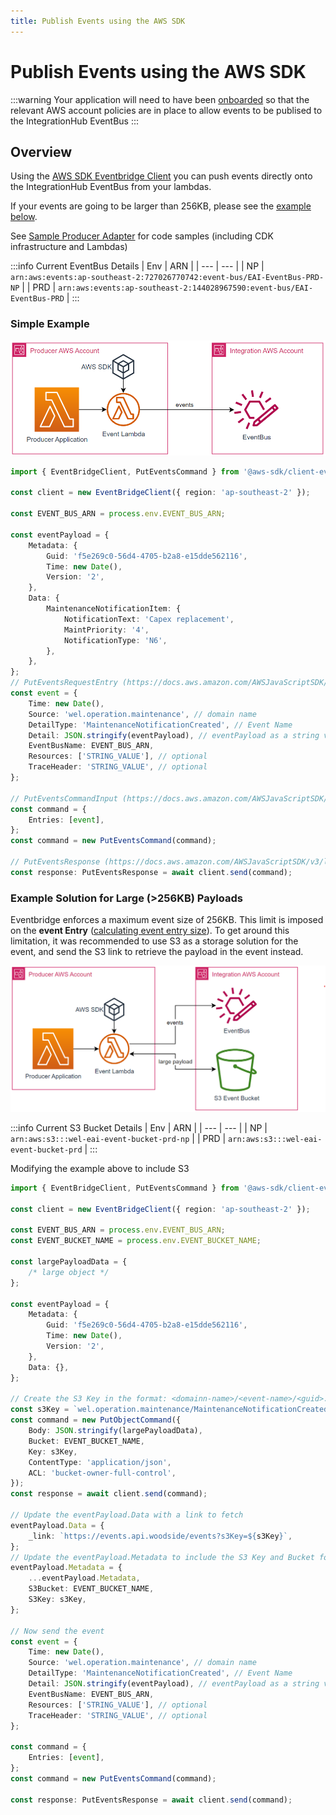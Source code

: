 ```yaml
---
title: Publish Events using the AWS SDK
---
```


# Publish Events using the AWS SDK

:::warning
Your application will need to have been [onboarded](../getting-started/application-onboarding) so that the relevant AWS account policies are in place to allow events to be publised to the IntegrationHub EventBus
:::

## Overview

Using the [AWS SDK Eventbridge Client](https://docs.aws.amazon.com/AWSJavaScriptSDK/v3/latest/clients/client-eventbridge/) you can push events directly onto the IntegrationHub EventBus from your lambdas.

If your events are going to be larger than 256KB, please see the [example below](#example-solution-for-large-256kb-payloads).

See [Sample Producer Adapter](https://github.com/Woodside/eai-event-producer-adapter) for code samples (including CDK infrastructure and Lambdas)

:::info Current EventBus Details
| Env | ARN |
| --- | --- |
| NP | `arn:aws:events:ap-southeast-2:727026770742:event-bus/EAI-EventBus-PRD-NP` |
| PRD | `arn:aws:events:ap-southeast-2:144028967590:event-bus/EAI-EventBus-PRD` |
:::

### Simple Example

![publishing-events](../../public/eda-publish-sdk-simple.png)

```typescript
import { EventBridgeClient, PutEventsCommand } from '@aws-sdk/client-eventbridge';

const client = new EventBridgeClient({ region: 'ap-southeast-2' });

const EVENT_BUS_ARN = process.env.EVENT_BUS_ARN;

const eventPayload = {
    Metadata: {
        Guid: 'f5e269c0-56d4-4705-b2a8-e15dde562116',
        Time: new Date(),
        Version: '2',
    },
    Data: {
        MaintenanceNotificationItem: {
            NotificationText: 'Capex replacement',
            MaintPriority: '4',
            NotificationType: 'N6',
        },
    },
};
// PutEventsRequestEntry (https://docs.aws.amazon.com/AWSJavaScriptSDK/v3/latest/clients/client-eventbridge/interfaces/puteventsrequestentry.html)
const event = {
    Time: new Date(),
    Source: 'wel.operation.maintenance', // domain name
    DetailType: 'MaintenanceNotificationCreated', // Event Name
    Detail: JSON.stringify(eventPayload), // eventPayload as a string value
    EventBusName: EVENT_BUS_ARN,
    Resources: ['STRING_VALUE'], // optional
    TraceHeader: 'STRING_VALUE', // optional
};

// PutEventsCommandInput (https://docs.aws.amazon.com/AWSJavaScriptSDK/v3/latest/clients/client-eventbridge/interfaces/puteventscommandinput.html)
const command = {
    Entries: [event],
};
const command = new PutEventsCommand(command);

// PutEventsResponse (https://docs.aws.amazon.com/AWSJavaScriptSDK/v3/latest/clients/client-eventbridge/interfaces/puteventsresponse.html)
const response: PutEventsResponse = await client.send(command);
```

### Example Solution for Large (>256KB) Payloads

Eventbridge enforces a maximum event size of 256KB. This limit is imposed on the **event Entry** ([calculating event entry size](https://docs.aws.amazon.com/eventbridge/latest/userguide/eb-putevent-size.html)). To get around this limitation, it was recommended to use S3 as a storage solution for the event, and send the S3 link to retrieve the payload in the event instead.

![publishing-events](../../public/eda-publish-sdk-large-payload.png)

:::info Current S3 Bucket Details
| Env | ARN |
| --- | --- |
| NP | `arn:aws:s3:::wel-eai-event-bucket-prd-np` |
| PRD | `arn:aws:s3:::wel-eai-event-bucket-prd` |
:::

Modifying the example above to include S3

```typescript
import { EventBridgeClient, PutEventsCommand } from '@aws-sdk/client-eventbridge';

const client = new EventBridgeClient({ region: 'ap-southeast-2' });

const EVENT_BUS_ARN = process.env.EVENT_BUS_ARN;
const EVENT_BUCKET_NAME = process.env.EVENT_BUCKET_NAME;

const largePayloadData = {
    /* large object */
};

const eventPayload = {
    Metadata: {
        Guid: 'f5e269c0-56d4-4705-b2a8-e15dde562116',
        Time: new Date(),
        Version: '2',
    },
    Data: {},
};

// Create the S3 Key in the format: <domainn-name>/<event-name>/<guid>.json
const s3Key = `wel.operation.maintenance/MaintenanceNotificationCreated/${eventPayload.Metadata.Guid}.json`;
const command = new PutObjectCommand({
    Body: JSON.stringify(largePayloadData),
    Bucket: EVENT_BUCKET_NAME,
    Key: s3Key,
    ContentType: 'application/json',
    ACL: 'bucket-owner-full-control',
});
const response = await client.send(command);

// Update the eventPayload.Data with a link to fetch
eventPayload.Data = {
    _link: `https://events.api.woodside/events?s3Key=${s3Key}`,
};
// Update the eventPayload.Metadata to include the S3 Key and Bucket for consumers that can fetch fron S3 programmatically using the AWS SDK
eventPayload.Metadata = {
    ...eventPayload.Metadata,
    S3Bucket: EVENT_BUCKET_NAME,
    S3Key: s3Key,
};

// Now send the event
const event = {
    Time: new Date(),
    Source: 'wel.operation.maintenance', // domain name
    DetailType: 'MaintenanceNotificationCreated', // Event Name
    Detail: JSON.stringify(eventPayload), // eventPayload as a string value
    EventBusName: EVENT_BUS_ARN,
    Resources: ['STRING_VALUE'], // optional
    TraceHeader: 'STRING_VALUE', // optional
};

const command = {
    Entries: [event],
};
const command = new PutEventsCommand(command);

const response: PutEventsResponse = await client.send(command);
```
